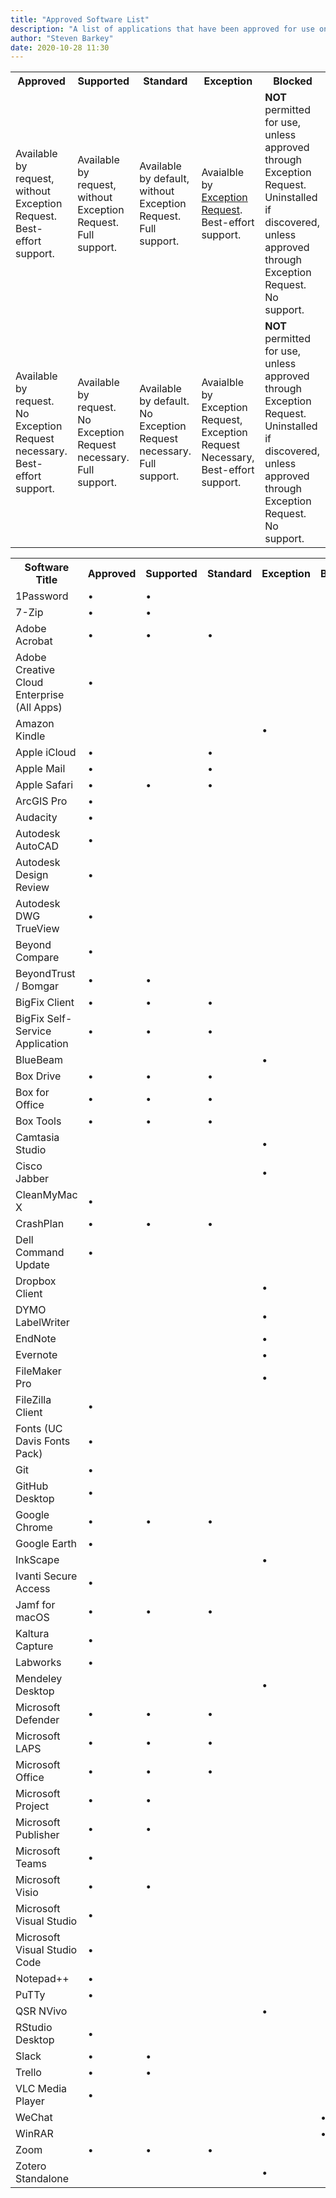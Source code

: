 ```yaml
---
title: "Approved Software List"
description: "A list of applications that have been approved for use on Dean's Office devices. Installation of other software is at the discretion of the Director of Information Technology for the purpose of maintaining system stability, security, and legal compliance."
author: "Steven Barkey"
date: 2020-10-28 11:30
---
```


<table class="software-status-table">
	<tr>
		<th>Approved</th>
		<th>Supported</th>
		<th>Standard</th>
		<th>Exception</th>
		<th>Blocked</th>
	</tr>
	<tr>
		<td>Available by request, without Exception Request. Best-effort support.</td>
		<td>Available by request, without Exception Request. Full support.</td>
		<td>Available by default, without Exception Request. Full support.</td>
		<td>Avaialble by <a href="https://kb.ucdavis.edu/?id=07295" target="_blank">Exception Request</a>. Best-effort support.</td>
		<td><b>NOT</b> permitted for use, unless approved through Exception Request. Uninstalled if discovered, unless approved through Exception Request. No support.</td>
	</tr>
	<tr>
		<td>Available by request. No Exception Request necessary. Best-effort support.</td>
		<td>Available by request. No Exception Request necessary. Full support.</td>
		<td>Available by default. No Exception Request necessary. Full support.</td>
		<td>Avaialble by Exception Request, Exception Request Necessary, Best-effort support.</td>
		<td><b>NOT</b> permitted for use, unless approved through Exception Request. Uninstalled if discovered, unless approved through Exception Request. No support.</td>
	</tr>
</table>

<table class="approved-software-table">
    <tr>
        <th>Software Title</th>
        <th>Approved</th>
        <th>Supported</th>
        <th>Standard</th>
        <th>Exception</th>
        <th>Blocked</th>
    </tr>
    <tr>
        <td>1Password</td>
        <td>•</td>
        <td>•</td>
        <td></td>
        <td></td>
        <td></td>
    </tr>
    <tr>
        <td>7-Zip</td>
        <td>•</td>
        <td>•</td>
        <td></td>
        <td></td>
        <td></td>
    </tr>
    <tr>
        <td>Adobe Acrobat</td>
        <td>•</td>
        <td>•</td>
        <td>•</td>
        <td></td>
        <td></td>
    </tr>
    <tr>
        <td>Adobe Creative Cloud Enterprise (All Apps)</td>
        <td>•</td>
        <td></td>
        <td></td>
        <td></td>
        <td></td>
    </tr>
    <tr>
        <td>Amazon Kindle</td>
        <td></td>
        <td></td>
        <td></td>
        <td>•</td>
        <td></td>
    </tr>
    <tr>
        <td>Apple iCloud</td>
        <td>•</td>
        <td></td>
        <td>•</td>
        <td></td>
        <td></td>
    </tr>
    <tr>
        <td>Apple Mail</td>
        <td>•</td>
        <td></td>
        <td>•</td>
        <td></td>
        <td></td>
    </tr>
    <tr>
        <td>Apple Safari</td>
        <td>•</td>
        <td>•</td>
        <td>•</td>
        <td></td>
        <td></td>
    </tr>
    <tr>
        <td>ArcGIS Pro</td>
        <td>•</td>
        <td></td>
        <td></td>
        <td></td>
        <td></td>
    </tr>
    <tr>
        <td>Audacity</td>
        <td>•</td>
        <td></td>
        <td></td>
        <td></td>
        <td></td>
    </tr>
    <tr>
        <td>Autodesk AutoCAD</td>
        <td>•</td>
        <td></td>
        <td></td>
        <td></td>
        <td></td>
    </tr>
    <tr>
        <td>Autodesk Design Review</td>
        <td>•</td>
        <td></td>
        <td></td>
        <td></td>
        <td></td>
    </tr>
    <tr>
        <td>Autodesk DWG TrueView</td>
        <td>•</td>
        <td></td>
        <td></td>
        <td></td>
        <td></td>
    </tr>
    <tr>
        <td>Beyond Compare</td>
        <td>•</td>
        <td></td>
        <td></td>
        <td></td>
        <td></td>
    </tr>
    <tr>
        <td>BeyondTrust / Bomgar</td>
        <td>•</td>
        <td>•</td>
        <td></td>
        <td></td>
        <td></td>
    </tr>
    <tr>
        <td>BigFix Client</td>
        <td>•</td>
        <td>•</td>
        <td>•</td>
        <td></td>
        <td></td>
    </tr>
    <tr>
        <td>BigFix Self-Service Application</td>
        <td>•</td>
        <td>•</td>
        <td>•</td>
        <td></td>
        <td></td>
    </tr>
    <tr>
        <td>BlueBeam</td>
        <td></td>
        <td></td>
        <td></td>
        <td>•</td>
        <td></td>
    </tr>
    <tr>
        <td>Box Drive</td>
        <td>•</td>
        <td>•</td>
        <td>•</td>
        <td></td>
        <td></td>
    </tr>
    <tr>
        <td>Box for Office</td>
        <td>•</td>
        <td>•</td>
        <td>•</td>
        <td></td>
        <td></td>
    </tr>
    <tr>
        <td>Box Tools</td>
        <td>•</td>
        <td>•</td>
        <td>•</td>
        <td></td>
        <td></td>
    </tr>
    <tr>
        <td>Camtasia Studio</td>
        <td></td>
        <td></td>
        <td></td>
        <td>•</td>
        <td></td>
    </tr>
    <tr>
        <td>Cisco Jabber</td>
        <td></td>
        <td></td>
        <td></td>
        <td>•</td>
        <td></td>
    </tr>
    <tr>
        <td>CleanMyMac X</td>
        <td>•</td>
        <td></td>
        <td></td>
        <td></td>
        <td></td>
    </tr>
    <tr>
        <td>CrashPlan</td>
        <td>•</td>
        <td>•</td>
        <td>•</td>
        <td></td>
        <td></td>
    </tr>
    <tr>
        <td>Dell Command Update</td>
        <td>•</td>
        <td></td>
        <td></td>
        <td></td>
        <td></td>
    </tr>
    <tr>
        <td>Dropbox Client</td>
        <td></td>
        <td></td>
        <td></td>
        <td>•</td>
        <td></td>
    </tr>
    <tr>
        <td>DYMO LabelWriter</td>
        <td></td>
        <td></td>
        <td></td>
        <td>•</td>
        <td></td>
    </tr>
    <tr>
        <td>EndNote</td>
        <td></td>
        <td></td>
        <td></td>
        <td>•</td>
        <td></td>
    </tr>
    <tr>
        <td>Evernote</td>
        <td></td>
        <td></td>
        <td></td>
        <td>•</td>
        <td></td>
    </tr>
    <tr>
        <td>FileMaker Pro</td>
        <td></td>
        <td></td>
        <td></td>
        <td>•</td>
        <td></td>
    </tr>
    <tr>
        <td>FileZilla Client</td>
        <td>•</td>
        <td></td>
        <td></td>
        <td></td>
        <td></td>
    </tr>
    <tr>
        <td>Fonts (UC Davis Fonts Pack)</td>
        <td>•</td>
        <td></td>
        <td></td>
        <td></td>
        <td></td>
    </tr>
    <tr>
        <td>Git</td>
        <td>•</td>
        <td></td>
        <td></td>
        <td></td>
        <td></td>
    </tr>
    <tr>
        <td>GitHub Desktop</td>
        <td>•</td>
        <td></td>
        <td></td>
        <td></td>
        <td></td>
    </tr>
    <tr>
        <td>Google Chrome</td>
        <td>•</td>
        <td>•</td>
        <td>•</td>
        <td></td>
        <td></td>
    </tr>
    <tr>
        <td>Google Earth</td>
        <td>•</td>
        <td></td>
        <td></td>
        <td></td>
        <td></td>
    </tr>
    <tr>
        <td>InkScape</td>
        <td></td>
        <td></td>
        <td></td>
        <td>•</td>
        <td></td>
    </tr>
    <tr>
        <td>Ivanti Secure Access</td>
        <td>•</td>
        <td></td>
        <td></td>
        <td></td>
        <td></td>
    </tr>
    <tr>
        <td>Jamf for macOS</td>
        <td>•</td>
        <td>•</td>
        <td>•</td>
        <td></td>
        <td></td>
    </tr>
    <tr>
        <td>Kaltura Capture</td>
        <td>•</td>
        <td></td>
        <td></td>
        <td></td>
        <td></td>
    </tr>
    <tr>
        <td>Labworks</td>
        <td>•</td>
        <td></td>
        <td></td>
        <td></td>
        <td></td>
    </tr>
    <tr>
        <td>Mendeley Desktop</td>
        <td></td>
        <td></td>
        <td></td>
        <td>•</td>
        <td></td>
    </tr>
    <tr>
        <td>Microsoft Defender</td>
        <td>•</td>
        <td>•</td>
        <td>•</td>
        <td></td>
        <td></td>
    </tr>
    <tr>
        <td>Microsoft LAPS</td>
        <td>•</td>
        <td>•</td>
        <td>•</td>
        <td></td>
        <td></td>
    </tr>
    <tr>
        <td>Microsoft Office</td>
        <td>•</td>
        <td>•</td>
        <td>•</td>
        <td></td>
        <td></td>
    </tr>
    <tr>
        <td>Microsoft Project</td>
        <td>•</td>
        <td>•</td>
        <td></td>
        <td></td>
        <td></td>
    </tr>
    <tr>
        <td>Microsoft Publisher</td>
        <td>•</td>
        <td>•</td>
        <td></td>
        <td></td>
        <td></td>
    </tr>
    <tr>
        <td>Microsoft Teams</td>
        <td>•</td>
        <td></td>
        <td></td>
        <td></td>
        <td></td>
    </tr>
    <tr>
        <td>Microsoft Visio</td>
        <td>•</td>
        <td>•</td>
        <td></td>
        <td></td>
        <td></td>
    </tr>
    <tr>
        <td>Microsoft Visual Studio</td>
        <td>•</td>
        <td></td>
        <td></td>
        <td></td>
        <td></td>
    </tr>
    <tr>
        <td>Microsoft Visual Studio Code</td>
        <td>•</td>
        <td></td>
        <td></td>
        <td></td>
        <td></td>
    </tr>
    <tr>
        <td>Notepad++</td>
        <td>•</td>
        <td></td>
        <td></td>
        <td></td>
        <td></td>
    </tr>
    <tr>
        <td>PuTTy</td>
        <td>•</td>
        <td></td>
        <td></td>
        <td></td>
        <td></td>
    </tr>
    <tr>
        <td>QSR NVivo</td>
        <td></td>
        <td></td>
        <td></td>
        <td>•</td>
        <td></td>
    </tr>
    <tr>
        <td>RStudio Desktop</td>
        <td>•</td>
        <td></td>
        <td></td>
        <td></td>
        <td></td>
    </tr>
    <tr>
        <td>Slack</td>
        <td>•</td>
        <td>•</td>
        <td></td>
        <td></td>
        <td></td>
    </tr>
    <tr>
        <td>Trello</td>
        <td>•</td>
        <td>•</td>
        <td></td>
        <td></td>
        <td></td>
    </tr>
    <tr>
        <td>VLC Media Player</td>
        <td>•</td>
        <td></td>
        <td></td>
        <td></td>
        <td></td>
    </tr>
    <tr>
        <td>WeChat</td>
        <td></td>
        <td></td>
        <td></td>
        <td></td>
        <td>•</td>
    </tr>
    <tr>
        <td>WinRAR</td>
        <td></td>
        <td></td>
        <td></td>
        <td></td>
        <td>•</td>
    </tr>
    <tr>
        <td>Zoom</td>
        <td>•</td>
        <td>•</td>
        <td>•</td>
        <td></td>
        <td></td>
    </tr>
    <tr>
        <td>Zotero Standalone</td>
        <td></td>
        <td></td>
        <td></td>
        <td>•</td>
    </tr>
</table>
